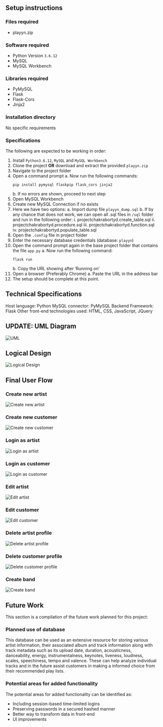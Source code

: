 ## Setup instructions

### Files required

- playyn.zip

### Software required

- Python Version `3.6.12`
- MySQL
- MySQL Workbench

### Libraries required

- PyMySQL
- Flask
- Flask-Cors
- Jinja2

### Installation directory

No specific requirements

### Specifications

The following are expected to be working in order:
1. Install `Python3.6.12`, `MySQL` and `MySQL Workbench`
2. Clone the project **OR** download and extract the provided `playyn.zip`
3. Navigate to the project folder
4. Open a command prompt
	a. Now run the following commands:
	```
	pip install pymysql flaskpip flask_cors jinja2
	```
	b. If no errors are shown, proceed to next step
5. Open MySQL Workbench
6. Create new MySQL Connection if no exists
7. Here we have two options:
	a. Import dump file `playyn_dump.sql`
	b. If by any chance that does not work, we can open all .sql files in `/sql` folder and run in the following order:
		i. projectchakrabortyd.create_table.sql
		ii. projectchakrabortyd.procedure.sql
		iii. projectchakrabortyd.function.sql
		iv. projectchakrabortyd.populate_table.sql
8. Open the `.config` file in project folder
9. Enter the necessary database credentials (database: `playyn`)
10. Open the command prompt again in the base project folder that contains the file `app.py`
	a. Now run the following command:
	```
	flask run
	```
	b. Copy the URL showing after ‘Running on’
11. Open a browser (Preferably Chrome)
	a. Paste the URL in the address bar
12. The setup should be complete at this point.

## Technical Specifications

Host language: Python
MySQL connector: PyMySQL
Backend Framework: Flask
Other front-end technologies used: HTML, CSS, JavaScript, JQuery

## UPDATE: UML Diagram

![UML](/img/uml.png?raw=true)

## Logical Design

![Logical Design](/img/logical-design.png?raw=true)

## Final User Flow

### Create new artist

![Create new artist](/img/create-new-artist.png?raw=true)

### Create new customer

![Create new customer](/img/create-new-customer.png?raw=true)

### Login as artist

![Login as artist](/img/login-as-artist.png?raw=true)

### Login as customer

![Login as customer](/img/login-as-customer.png?raw=true)

### Edit artist

![Edit artist](/img/edit-artist.png?raw=true)

### Edit customer

![Edit customer](/img/edit-customer.png?raw=true)

### Delete artist profile

![Delete artist profile](/img/delete-artist.png?raw=true)

### Delete customer profile

![Delete customer profile](/img/delete-customer.png?raw=true)

### Create band

![Create band](/img/create-band.png?raw=true)

## Future Work

This section is a compilation of the future work planned for this project:

### Planned use of database

This database can be used as an extensive resource for storing various artist information, their associated album and track information along with track metadata such as its upload date, duration, acousticness, danceability, energy, instrumentalness, keynotes, liveness, loudness, scales, speechiness, tempo and valence. These can help analyze individual tracks and in the future assist customers in making a informed choice from their recommended play lists.

### Potential areas for added functionality

The potential areas for added functionality can be identified as:
- Including session-based time-limited logins
- Preserving passwords in a secured hashed manner
- Better way to transform data in front-end
- UI improvements